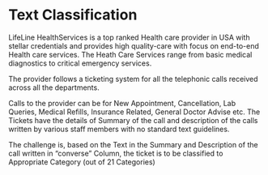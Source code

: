 # Text Classification
LifeLine HealthServices is a top ranked Health care provider in USA with stellar credentials and provides high quality-care with focus on end-to-end Health care services. The Heath Care Services range from basic medical diagnostics to critical emergency services.

The provider follows a ticketing system for all the telephonic calls received across all the departments.

Calls to the provider can be for New Appointment, Cancellation, Lab Queries, Medical Refills, Insurance Related, General Doctor Advise etc. The Tickets have the details of Summary of the call and description of the calls written by various staff members with no standard text guidelines.

The challenge is, based on the Text in the Summary and Description of the call written in “converse” Column, the ticket is to be classified to Appropriate Category (out of 21 Categories)

